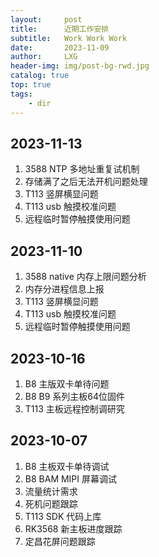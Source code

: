 ```yaml
---
layout:     post
title:      近期工作安排
subtitle:   Work Work Work
date:       2023-11-09
author:     LXG
header-img: img/post-bg-rwd.jpg
catalog: true
top: true
tags:
    - dir
---
```


## 2023-11-13

1. 3588 NTP 多地址重复试机制
2. 存储满了之后无法开机问题处理
3. T113 竖屏横显问题
4. T113 usb 触摸校准问题
5. 远程临时暂停触摸使用问题

## 2023-11-10

1. 3588 native 内存上限问题分析
2. 内存分进程信息上报
3. T113 竖屏横显问题
4. T113 usb 触摸校准问题
5. 远程临时暂停触摸使用问题

## 2023-10-16

1. B8 主版双卡单待问题
2. B8 B9 系列主板64位固件
3. T113 主板远程控制调研究

## 2023-10-07

1. B8 主板双卡单待调试
2. B8 BAM MIPI 屏幕调试
3. 流量统计需求
4. 死机问题跟踪
5. T113 SDK 代码上库
6. RK3568 新主板进度跟踪
7. 定昌花屏问题跟踪








